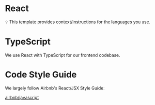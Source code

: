 # React

<aside>
💡 This template provides context/instructions for the languages you use.

</aside>

# TypeScript

We use React with TypeScript for our frontend codebase. 

# Code Style Guide

We largely follow Airbnb's React/JSX Style Guide:

[airbnb/javascript](https://github.com/airbnb/javascript/tree/master/react)